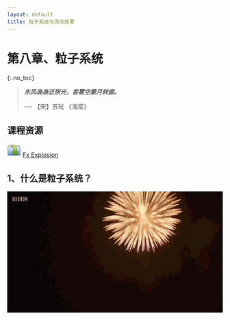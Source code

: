 ```yaml
---
layout: default
title: 粒子系统与流动效果
---
```


# 第八章、粒子系统
{:.no_toc}

> **_东风袅袅泛崇光，香雾空蒙月转廊。_**  
>   
> --- 【宋】苏轼 《海棠》

## 课程资源

![](images/drf/open_alt.png) [Fx Explosion](https://github.com/pmlpml/unity3d-learning/raw/ex-particle-system/zips/Fx-Explosion-Pack.zip)



## 1、什么是粒子系统？

![](images/ch08/sparklers.gif)




&nbsp;


